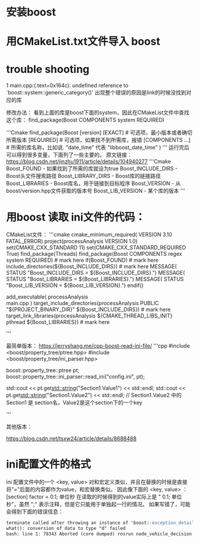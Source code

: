 
# 安装boost



# 用CMakeList.txt文件导入 boost


# trouble shooting
1 main.cpp:(.text+0x164c): undefined reference to `boost::system::generic_category()'
出现整个错误的原因是link的时候没找到对应的库


修改办法：
看到上面的库是boost下面的system，因此在CMakeList文件中查找这个库：
find_package(Boost COMPONENTS system REQUIRED)

'''Cmake
    find_package(Boost
    [version] [EXACT]      # 可选项，最小版本或者确切所需版本
    [REQUIRED]             # 可选项，如果找不到所需库，报错
    [COMPONENTS <libs>...] # 所需的库名称，比如说. "date_time" 代表 "libboost_date_time"
    ) 
'''
运行完后可以得到很多变量，下面列了一些主要的。
原文链接：https://blog.csdn.net/jinzhu1911/article/details/104940277
'''Cmake
    Boost_FOUND            - 如果找到了所需的库就设为true
    Boost_INCLUDE_DIRS     - Boost头文件搜索路径
    Boost_LIBRARY_DIRS     - Boost库的链接路径
    Boost_LIBRARIES        - Boost库名，用于链接到目标程序
    Boost_VERSION          - 从boost/version.hpp文件获取的版本号
    Boost_LIB_VERSION      - 某个库的版本
'''


# 用boost 读取 ini文件的代码：
CMakeList文件：
'''cmake
cmake_minimum_required( VERSION 3.10 FATAL_ERROR)
project(processAnalysis VERSION 1.0)
set(CMAKE_CXX_STANDARD 11)
set(CMAKE_CXX_STANDARD_REQUIRED True)
find_package(Threads)
find_package(Boost COMPONENTS regex system REQUIRED) # mark here
if(Boost_FOUND) # mark here
    include_directories(${Boost_INCLUDE_DIRS}) # mark here
    MESSAGE( STATUS "Boost_INCLUDE_DIRS = ${Boost_INCLUDE_DIRS}.")
    MESSAGE( STATUS "Boost_LIBRARIES = ${Boost_LIBRARIES}.")
    MESSAGE( STATUS "Boost_LIB_VERSION = ${Boost_LIB_VERSION}.")
endif()

add_executable(
    processAnalysis    
    main.cpp
)
target_include_directories(processAnalysis PUBLIC
                           "${PROJECT_BINARY_DIR}"
                           ${Boost_INCLUDE_DIRS})   # mark here
target_link_libraries(processAnalysis ${CMAKE_THREAD_LIBS_INIT} pthread ${Boost_LIBRARIES}) # mark here

'''

最简单版本：
https://jerryshang.me/cpp-boost-read-ini-file/
'''cpp
#include <boost/property_tree/ptree.hpp>
#include <boost/property_tree/ini_parser.hpp>

boost::property_tree::ptree pt;
boost::property_tree::ini_parser::read_ini("config.ini", pt);

std::cout << pt.get<std::string>("Section1.Value1") << std::endl;
std::cout << pt.get<std::string>("Section1.Value2") << std::endl;
// Section1.Value2 中的Section1 是 section名，Value2是这个section下的一个key

'''

其他版本：

https://blog.csdn.net/tsxw24/article/details/8688488

# ini配置文件的格式
ini 配置文件中的一个 <key, value> 对和宏定义类似，并且在替换的时候是直接将"="后面的内容都作为value，和宏替换类似。
因此像下面的 <key, value> ：
[section]
factor = 0.1; 单位秒
在读取的时候得到的value实际上是 " 0.1; 单位秒"，虽然 ";" 表示注释，但是它只能用于单独起一行的情况。
如果写错了，可能会得到下面的错误信息：
```markdown
terminate called after throwing an instance of 'boost::exception_detail::clone_impl<boost::exception_detail::error_info_injectorboost::property_tree::ptree_bad_data >'
what(): conversion of data to type "d" failed
bash: line 1: 78343 Aborted (core dumped) rosrun node_vehicle_decision node_vehicle_decision
```
